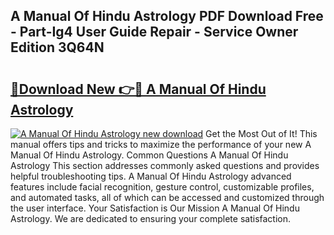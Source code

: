 ## A Manual Of Hindu Astrology PDF Download Free - Part-Ig4 User Guide Repair - Service Owner Edition 3Q64N

# <h2><a href="http://bc36247.oget.top/?id=A+Manual+Of+Hindu+Astrology">🔗Download New 👉🔴 A Manual Of Hindu Astrology</a></h2>

[![A Manual Of Hindu Astrology new download](https://i.imgur.com/5g1atiW.png)](http://bc36247.oget.top/?id=A+Manual+Of+Hindu+Astrology)
Get the Most Out of It! This manual offers tips and tricks to maximize the performance of your new A Manual Of Hindu Astrology. Common Questions A Manual Of Hindu Astrology This section addresses commonly asked questions and provides helpful troubleshooting tips. A Manual Of Hindu Astrology advanced features include facial recognition, gesture control, customizable profiles, and automated tasks, all of which can be accessed and customized through the user interface. Your Satisfaction is Our Mission A Manual Of Hindu Astrology. We are dedicated to ensuring your complete satisfaction.

